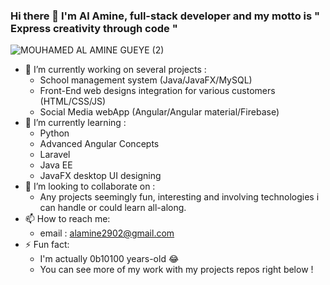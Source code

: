 ### Hi there 👋 I'm Al Amine, full-stack developer and my motto is " Express creativity through code "

![MOUHAMED AL AMINE GUEYE (2)](https://user-images.githubusercontent.com/82777228/216361909-f48bd58c-94dc-40d1-a8a4-39b9a3549e0e.png)


<!--
**AlAmine-dot/AlAmine-dot** is a ✨ _special_ ✨ repository because its `README.md` (this file) appears on your GitHub profile.

Here are some ideas to get you started:
-->

- 🔭 I’m currently working on several projects :
    - School management system (Java/JavaFX/MySQL)
    - Front-End web designs integration for various customers (HTML/CSS/JS)
    - Social Media webApp (Angular/Angular material/Firebase)
- 🌱 I’m currently learning :
    - Python
    - Advanced Angular Concepts
    - Laravel
    - Java EE
    - JavaFX desktop UI designing
- 👯 I’m looking to collaborate on :
    - Any projects seemingly fun, interesting and involving technologies i can handle or could learn all-along.
- 📫 How to reach me:
    - email : alamine2902@gmail.com
- ⚡ Fun fact: 
    - I'm actually 0b10100 years-old 😂
    - You can see more of my work with my projects repos right below !

